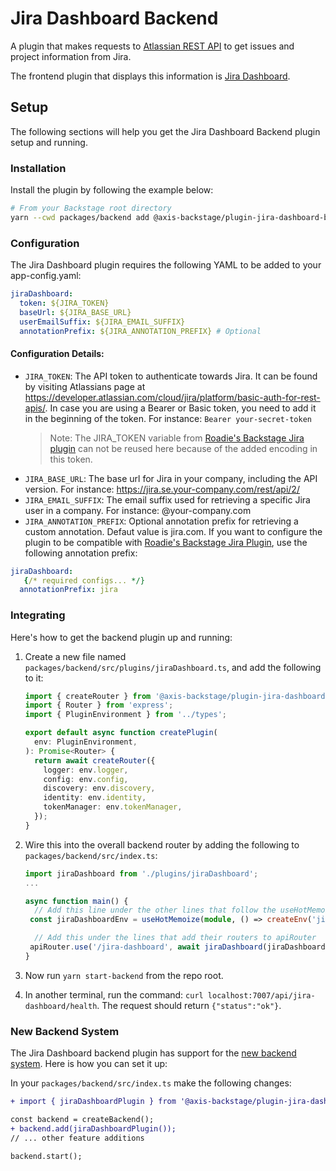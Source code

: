 # Jira Dashboard Backend

A plugin that makes requests to [Atlassian REST API](https://developer.atlassian.com/server/jira/platform/rest-apis/) to get issues and project information from Jira.

The frontend plugin that displays this information is [Jira Dashboard](https://github.com/AxisCommunications/backstage-plugins/blob/main/plugins/jira-dashboard).

## Setup

The following sections will help you get the Jira Dashboard Backend plugin setup and running.

### Installation

Install the plugin by following the example below:

```bash
# From your Backstage root directory
yarn --cwd packages/backend add @axis-backstage/plugin-jira-dashboard-backend
```

### Configuration

The Jira Dashboard plugin requires the following YAML to be added to your app-config.yaml:

```yaml
jiraDashboard:
  token: ${JIRA_TOKEN}
  baseUrl: ${JIRA_BASE_URL}
  userEmailSuffix: ${JIRA_EMAIL_SUFFIX}
  annotationPrefix: ${JIRA_ANNOTATION_PREFIX} # Optional
```

#### Configuration Details:

- `JIRA_TOKEN`: The API token to authenticate towards Jira. It can be found by visiting Atlassians page at https://developer.atlassian.com/cloud/jira/platform/basic-auth-for-rest-apis/. In case you are using a Bearer or Basic token, you need to add it in the beginning of the token. For instance: `Bearer your-secret-token`
  > Note: The JIRA_TOKEN variable from [Roadie's Backstage Jira plugin](https://roadie.io/backstage/plugins/jira) can not be reused here because of the added encoding in this token.
- `JIRA_BASE_URL`: The base url for Jira in your company, including the API version. For instance: https://jira.se.your-company.com/rest/api/2/
- `JIRA_EMAIL_SUFFIX`: The email suffix used for retrieving a specific Jira user in a company. For instance: @your-company.com
- `JIRA_ANNOTATION_PREFIX`: Optional annotation prefix for retrieving a custom annotation. Defaut value is jira.com. If you want to configure the plugin to be compatible with [Roadie's Backstage Jira Plugin](https://roadie.io/backstage/plugins/jira/), use the following annotation prefix:

```yaml
jiraDashboard:
   {/* required configs... */}
  annotationPrefix: jira
```

### Integrating

Here's how to get the backend plugin up and running:

1. Create a new file named `packages/backend/src/plugins/jiraDashboard.ts`, and add the following to it:

   ```ts
   import { createRouter } from '@axis-backstage/plugin-jira-dashboard-backend';
   import { Router } from 'express';
   import { PluginEnvironment } from '../types';

   export default async function createPlugin(
     env: PluginEnvironment,
   ): Promise<Router> {
     return await createRouter({
       logger: env.logger,
       config: env.config,
       discovery: env.discovery,
       identity: env.identity,
       tokenManager: env.tokenManager,
     });
   }
   ```

2. Wire this into the overall backend router by adding the following to `packages/backend/src/index.ts`:

   ```ts
   import jiraDashboard from './plugins/jiraDashboard';
   ...

   async function main() {
     // Add this line under the other lines that follow the useHotMemoize pattern
    const jiraDashboardEnv = useHotMemoize(module, () => createEnv('jira-dashboard'),

     // Add this under the lines that add their routers to apiRouter
    apiRouter.use('/jira-dashboard', await jiraDashboard(jiraDashboardEnv));
   }
   ```

3. Now run `yarn start-backend` from the repo root.

4. In another terminal, run the command: `curl localhost:7007/api/jira-dashboard/health`. The request should return `{"status":"ok"}`.

### New Backend System

The Jira Dashboard backend plugin has support for the [new backend system](https://backstage.io/docs/backend-system/). Here is how you can set it up:

In your `packages/backend/src/index.ts` make the following changes:

```diff
+ import { jiraDashboardPlugin } from '@axis-backstage/plugin-jira-dashboard-backend';

const backend = createBackend();
+ backend.add(jiraDashboardPlugin());
// ... other feature additions

backend.start();
```
